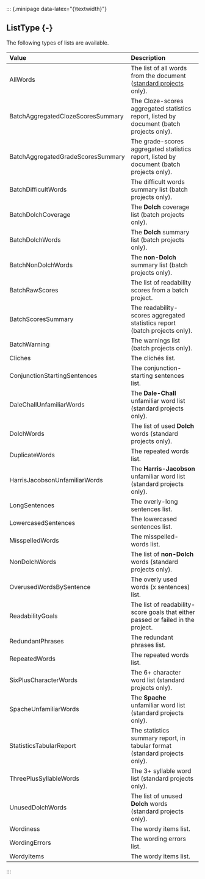 ::: {.minipage data-latex="{\textwidth}"}
## ListType {-}

The following types of lists are available.

**Value**   |   **Description**
| :-- | :--
AllWords   |   The list of all words from the document ([standard projects](#standardproject) only).
BatchAggregatedClozeScoresSummary   |   The Cloze-scores aggregated statistics report, listed by document (batch projects only).
BatchAggregatedGradeScoresSummary   |   The grade-scores aggregated statistics report, listed by document (batch projects only).
BatchDifficultWords   |   The difficult words summary list (batch projects only).
BatchDolchCoverage   |   The **Dolch** coverage list (batch projects only).
BatchDolchWords   |   The **Dolch** summary list (batch projects only).
BatchNonDolchWords   |   The **non-Dolch** summary list (batch projects only).
BatchRawScores   |   The list of readability scores from a batch project.
BatchScoresSummary   |   The readability-scores aggregated statistics report (batch projects only).
BatchWarning   |   The warnings list (batch projects only).
Cliches   |   The clichés list.
ConjunctionStartingSentences   |   The conjunction-starting sentences list.
DaleChallUnfamiliarWords   |   The **Dale-Chall** unfamiliar word list (standard projects only).
DolchWords   |   The list of used **Dolch** words (standard projects only).
DuplicateWords   |   The repeated words list.
HarrisJacobsonUnfamiliarWords   |   The **Harris-Jacobson** unfamiliar word list (standard projects only).
LongSentences   |   The overly-long sentences list.
LowercasedSentences   |   The lowercased sentences list.
MisspelledWords   |   The misspelled-words list.
NonDolchWords   |   The list of **non-Dolch** words (standard projects only).
OverusedWordsBySentence   |   The overly used words (x sentences) list.
ReadabilityGoals   |   The list of readability-score goals that either passed or failed in the project.
RedundantPhrases   |   The redundant phrases list.
RepeatedWords   |   The repeated words list.
SixPlusCharacterWords   |   The 6+ character word list (standard projects only).
SpacheUnfamiliarWords   |   The **Spache** unfamiliar word list (standard projects only).
StatisticsTabularReport   |   The statistics summary report, in tabular format (standard projects only).
ThreePlusSyllableWords   |   The 3+ syllable word list (standard projects only).
UnusedDolchWords   |   The list of unused **Dolch** words (standard projects only).
Wordiness   |   The wordy items list.
WordingErrors   |   The wording errors list.
WordyItems   |   The wordy items list.
:::
